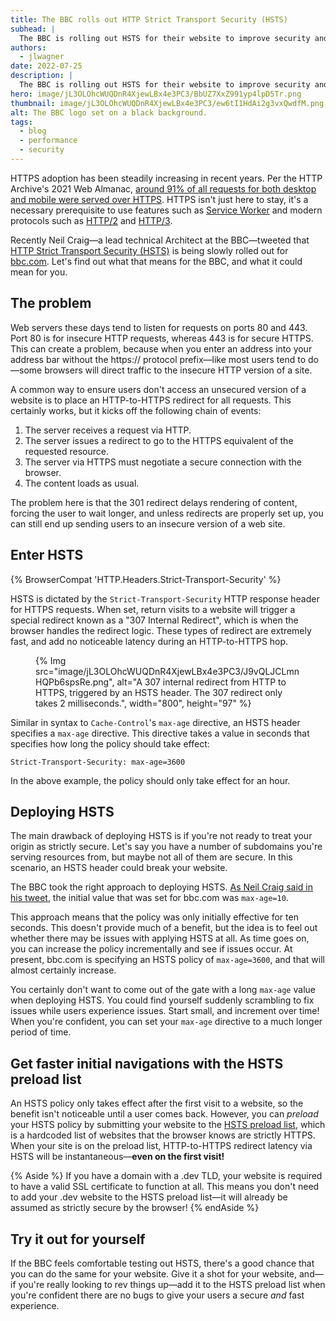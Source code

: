 ```yaml
---
title: The BBC rolls out HTTP Strict Transport Security (HSTS)
subhead: |
  The BBC is rolling out HSTS for their website to improve security and performance. Find out what it means, and how HSTS can help you.
authors:
  - jlwagner
date: 2022-07-25
description: |
  The BBC is rolling out HSTS for their website to improve security and performance. Find out what it means, and how HSTS can help you.
hero: image/jL3OLOhcWUQDnR4XjewLBx4e3PC3/BbUZ7XxZ991yp4lpD5Tr.png
thumbnail: image/jL3OLOhcWUQDnR4XjewLBx4e3PC3/ew6tI1HdAi2g3vxQwdfM.png
alt: The BBC logo set on a black background.
tags:
  - blog
  - performance
  - security
---
```


HTTPS adoption has been steadily increasing in recent years. Per the HTTP Archive's 2021 Web Almanac, [around 91% of all requests for both desktop and mobile were served over HTTPS](https://almanac.httparchive.org/en/2021/security#transport-security). HTTPS isn't just here to stay, it's a necessary prerequisite to use features such as [Service Worker](https://developer.mozilla.org/docs/Web/API/Service_Worker_API) and modern protocols such as [HTTP/2](/performance-http2/) and [HTTP/3](https://www.cloudflare.com/learning/performance/what-is-http3/).

Recently Neil Craig&mdash;a lead technical Architect at the BBC&mdash;tweeted that [HTTP Strict Transport Security (HSTS)](https://developer.mozilla.org/en-US/docs/Web/HTTP/Headers/Strict-Transport-Security) is being slowly rolled out for [bbc.com](https://www.bbc.com/). Let's find out what that means for the BBC, and what it could mean for you.

## The problem

Web servers these days tend to listen for requests on ports 80 and 443. Port 80 is for insecure HTTP requests, whereas 443 is for secure HTTPS. This can create a problem, because when you enter an address into your address bar without the https:// protocol prefix&mdash;like most users tend to do&mdash;some browsers will direct traffic to the insecure HTTP version of a site.

A common way to ensure users don't access an unsecured version of a website is to place an HTTP-to-HTTPS redirect for all requests. This certainly works, but it kicks off the following chain of events:

1. The server receives a request via HTTP.
2. The server issues a redirect to go to the HTTPS equivalent of the requested resource.
3. The server via HTTPS must negotiate a secure connection with the browser.
4. The content loads as usual.

The problem here is that the 301 redirect delays rendering of content, forcing the user to wait longer, and unless redirects are properly set up, you can still end up sending users to an insecure version of a web site.

## Enter HSTS

{% BrowserCompat 'HTTP.Headers.Strict-Transport-Security' %}

HSTS is dictated by the `Strict-Transport-Security` HTTP response header for HTTPS requests. When set, return visits to a website will trigger a special redirect known as a "307 Internal Redirect", which is when the browser handles the redirect logic. These types of redirect are extremely fast, and add no noticeable latency during an HTTP-to-HTTPS hop.

<figure>
  {% Img src="image/jL3OLOhcWUQDnR4XjewLBx4e3PC3/J9vQLJCLmnHQPb6spsRe.png", alt="A 307 internal redirect from HTTP to HTTPS, triggered by an HSTS header. The 307 redirect only takes 2 milliseconds.", width="800", height="97" %}
</figure>

Similar in syntax to `Cache-Control`'s `max-age` directive, an HSTS header specifies a `max-age` directive. This directive takes a value in seconds that specifies how long the policy should take effect:

```http
Strict-Transport-Security: max-age=3600
```

In the above example, the policy should only take effect for an hour.

## Deploying HSTS

The main drawback of deploying HSTS is if you're not ready to treat your origin as strictly secure. Let's say you have a number of subdomains you're serving resources from, but maybe not all of them are secure. In this scenario, an HSTS header could break your website.

The BBC took the right approach to deploying HSTS. [As Neil Craig said in his tweet](https://twitter.com/tdp_org/status/1549022691772059649), the initial value that was set for bbc.com was `max-age=10`.

This approach means that the policy was only initially effective for ten seconds. This doesn't provide much of a benefit, but the idea is to feel out whether there may be issues with applying HSTS at all. As time goes on, you can increase the policy incrementally and see if issues occur. At present, bbc.com is specifying an HSTS policy of `max-age=3600`, and that will almost certainly increase.

You certainly don't want to come out of the gate with a long `max-age` value when deploying HSTS. You could find yourself suddenly scrambling to fix issues while users experience issues. Start small, and increment over time! When you're confident, you can set your `max-age` directive to a much longer period of time.

## Get faster initial navigations with the HSTS preload list

An HSTS policy only takes effect after the first visit to a website, so the benefit isn't noticeable until a user comes back. However, you can _preload_ your HSTS policy by submitting your website to the [HSTS preload list](https://hstspreload.org/), which is a hardcoded list of websites that the browser knows are strictly HTTPS. When your site is on the preload list, HTTP-to-HTTPS redirect latency via HSTS will be instantaneous&mdash;**even on the first visit!**

{% Aside %}
If you have a domain with a .dev TLD, your website is required to have a valid SSL certificate to function at all. This means you don't need to add your .dev website to the HSTS preload list&mdash;it will already be assumed as strictly secure by the browser!
{% endAside %}

## Try it out for yourself

If the BBC feels comfortable testing out HSTS, there's a good chance that you can do the same for your website. Give it a shot for your website, and&mdash;if you're really looking to rev things up&mdash;add it to the HSTS preload list when you're confident there are no bugs to give your users a secure _and_ fast experience.
